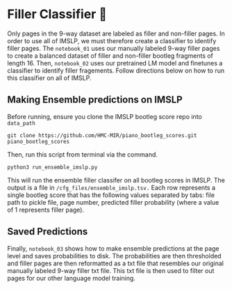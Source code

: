 # Filler Classifier 🎉

Only pages in the 9-way dataset are labeled as filler and non-filler pages. In order to use all of IMSLP, we must therefore create a classifier to identify filler pages. The `notebook_01` uses our manually labeled 9-way filler pages to create a balanced dataset of filler and non-filler bootleg fragments of length 16. Then, `notebook_02` uses our pretrained LM model and finetunes a classifier to identify filler fragements. Follow directions below on how to run this classifier on all of IMSLP.

## Making Ensemble predictions on IMSLP

Before running, ensure you clone the IMSLP bootleg score repo into `data_path`

```console
git clone https://github.com/HMC-MIR/piano_bootleg_scores.git piano_bootleg_scores
```

Then, run this script from terminal via the command.

```console
python3 run_ensemble_imslp.py
```

This will run the ensemble filler classifer on all bootleg scores in IMSLP. The output is a file in `/cfg_files/ensemble_imslp.tsv.` Each row represents a single bootleg score that has the following values separated by tabs: file path to pickle file, page number, predicted filler probability (where a value of 1 represents filler page).

## Saved Predictions

Finally, `notebook_03` shows how to make ensemble predictions at the page level and saves probabilities to disk. The probabilities are then thresholded and filler pages are then reformatted as a txt file that resembles our original manually labeled 9-way filler txt file. This txt file is then used to filter out pages for our other language model training.
